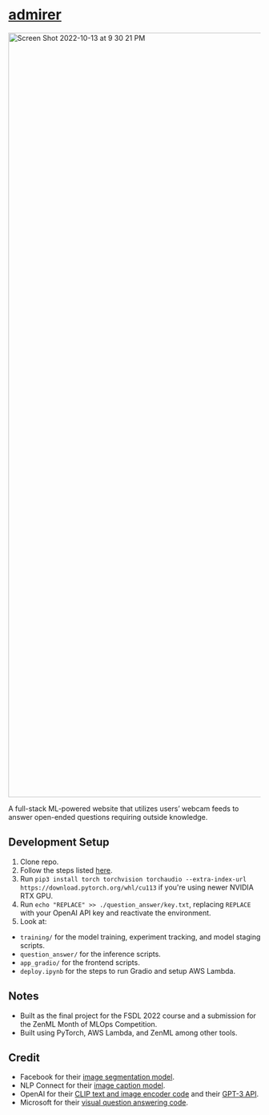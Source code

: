 # [admirer](https://admirer.loca.lt/)
<img width="1525" alt="Screen Shot 2022-10-13 at 9 30 21 PM" src="https://user-images.githubusercontent.com/40700820/195763037-1f5ca861-3eac-4338-8785-f6f16da79ad5.png">

A full-stack ML-powered website that utilizes users’ webcam feeds to answer open-ended questions requiring outside knowledge.

## Development Setup
1. Clone repo.
2. Follow the steps listed [here](https://github.com/full-stack-deep-learning/fsdl-text-recognizer-2022-labs/tree/main/setup).
3. Run `pip3 install torch torchvision torchaudio --extra-index-url https://download.pytorch.org/whl/cu113` if you're using newer NVIDIA RTX GPU.
4. Run `echo "REPLACE" >> ./question_answer/key.txt`, replacing `REPLACE` with your OpenAI API key and reactivate the environment.
5. Look at:
- `training/` for the model training, experiment tracking, and model staging scripts.
- `question_answer/` for the inference scripts.
- `app_gradio/` for the frontend scripts.
- `deploy.ipynb` for the steps to run Gradio and setup AWS Lambda.

## Notes
- Built as the final project for the FSDL 2022 course and a submission for the ZenML Month of MLOps Competition.
- Built using PyTorch, AWS Lambda, and ZenML among other tools.

## Credit
- Facebook for their [image segmentation model](https://huggingface.co/facebook/detr-resnet-50-panoptic).
- NLP Connect for their [image caption model](https://huggingface.co/nlpconnect/vit-gpt2-image-captioning).
- OpenAI for their [CLIP text and image encoder code](https://huggingface.co/openai/clip-vit-base-patch16) and their [GPT-3 API](https://openai.com/api/).
- Microsoft for their [visual question answering code](https://github.com/microsoft/PICa).
